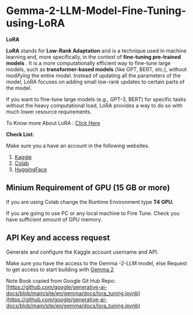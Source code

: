 # Gemma-2-LLM-Model-Fine-Tuning-using-LoRA

**LoRA**

**LoRA** stands for **Low-Rank Adaptation** and is a technique used in machine learning and, more specifically, in the context of  **fine-tuning pre-trained models** . It is a more computationally efficient way to fine-tune large models, such as **transformer-based models** (like GPT, BERT, etc.), without modifying the entire model. Instead of updating all the parameters of the model, LoRA focuses on adding small low-rank updates to certain parts of the model. 

If you want to fine-tune large models (e.g., GPT-3, BERT) for specific tasks without the heavy computational load, LoRA provides a way to do so with much lower resource requirements.

To Know more About LoRA : [Click Here](https://arxiv.org/abs/2106.09685)

**Check List:**

Make sure you a have an account in the following websites.

1. [Kaggle](https://www.kaggle.com/)
2. [Colab](https://colab.research.google.com/)
3. [HuggingFace](https://huggingface.co/)

## **Minium Requirement of GPU (15 GB or more)**

If you are using Colab change the Runtime Environment type **T4 GPU.**

If you are going to use PC or any local machine to Fine Tune. Check you have sufficient amount of GPU memory.

## **API Key and access request**

Generate and configure the Kaggle account username and API.

Make sure you have the access to the Gemma -2-LLM model, else Request to get access to start building with [Gemma 2 ](https://www.kaggle.com/models/keras/gemma2/keras/gemma2_2b_en/1?postConsentAction=explore)


Note Book copied from Google Git Hub Repo: [https://github.com/google/generative-ai-docs/blob/main/site/en/gemma/docs/lora_tuning.ipynb](https://github.com/google/generative-ai-docs/blob/main/site/en/gemma/docs/lora_tuning.ipynb)
